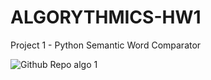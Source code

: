 # ALGORYTHMICS-HW1
Project 1 - Python Semantic Word Comparator

![Github Repo algo 1](https://user-images.githubusercontent.com/100362176/224955693-732c0620-8f4a-46c1-b142-05ab6811bd17.png)

